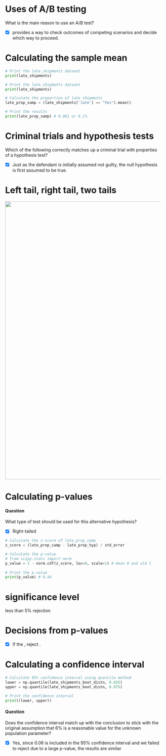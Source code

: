 # Uses of A/B testing
What is the main reason to use an A/B test?
- [x] provides a way to check outcomes of competing scenarios and decide which way to proceed.
# Calculating the sample mean
```py
# Print the late_shipments dataset
print(late_shipments)
```
```py
# Print the late_shipments dataset
print(late_shipments)

# Calculate the proportion of late shipments
late_prop_samp = (late_shipments['late'] == "Yes").mean()

# Print the results
print(late_prop_samp) # 0.061 or 6.1%.
```
# Criminal trials and hypothesis tests
Which of the following correctly matches up a criminal trial with properties of a hypothesis test?
- [x] Just as the defendant is initially assumed not guilty, the null hypothesis is first assumed to be true.
# Left tail, right tail, two tails
<img src="https://user-images.githubusercontent.com/51888893/212279736-4a1f8913-1e8f-4f0b-ae25-1335c7648e3a.png" width=900px>

# Calculating p-values
#### Question
What type of test should be used for this alternative hypothesis?
- [x] Right-tailed
```py
# Calculate the z-score of late_prop_samp
z_score = (late_prop_samp - late_prop_hyp) / std_error

# Calculate the p-value
# from scipy.stats import norm
p_value = 1 - norm.cdf(z_score, loc=0, scale=1) # mean 0 and std 1
                 
# Print the p-value
print(p_value) # 0.44
```
# significance level
less than 5% rejection
# Decisions from p-values
- [x] If the , reject .
# Calculating a confidence interval
```py
# Calculate 95% confidence interval using quantile method
lower = np.quantile(late_shipments_boot_distn, 0.025)
upper = np.quantile(late_shipments_boot_distn, 0.975)

# Print the confidence interval
print((lower, upper))
```
#### Question
Does the confidence interval match up with the conclusion to stick with the original assumption that 6% is a reasonable value for the unknown population parameter?
- [x] Yes, since 0.06 is included in the 95% confidence interval and we failed to reject  due to a large p-value, the results are similar
